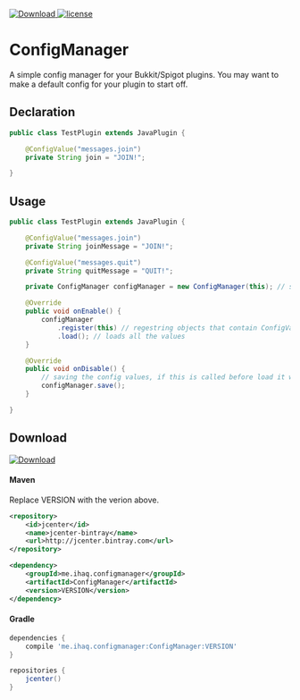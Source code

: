 [ ![Download](https://api.bintray.com/packages/ihaq/maven/config-manager/images/download.svg) ](https://bintray.com/ihaq/maven/config-manager/_latestVersion)
[![license](https://img.shields.io/github/license/mashape/apistatus.svg) ](LICENSE)

# ConfigManager

A simple config manager for your Bukkit/Spigot plugins. You may want to make a default config for your plugin to start off.

## Declaration

```java
public class TestPlugin extends JavaPlugin {

    @ConfigValue("messages.join")
    private String join = "JOIN!";

}
```

## Usage
```java
public class TestPlugin extends JavaPlugin {

    @ConfigValue("messages.join")
    private String joinMessage = "JOIN!";

    @ConfigValue("messages.quit")
    private String quitMessage = "QUIT!";

    private ConfigManager configManager = new ConfigManager(this); // send in JavaPlugin so it can get yor config

    @Override
    public void onEnable() {
        configManager
            .register(this) // regestring objects that contain ConfigValue fields
            .load(); // loads all the values
    }

    @Override
    public void onDisable() {
        // saving the config values, if this is called before load it will save their set values
        configManager.save();
    }

}
```

## Download
[ ![Download](https://api.bintray.com/packages/ihaq/maven/config-manager/images/download.svg) ](https://bintray.com/ihaq/maven/config-manager/_latestVersion)

#### Maven

Replace VERSION with the verion above.
```xml
<repository>
    <id>jcenter</id>
    <name>jcenter-bintray</name>
    <url>http://jcenter.bintray.com</url>
</repository>

<dependency>
    <groupId>me.ihaq.configmanager</groupId>
    <artifactId>ConfigManager</artifactId>
    <version>VERSION</version>
</dependency>
```

#### Gradle
```gradle
dependencies {
    compile 'me.ihaq.configmanager:ConfigManager:VERSION'
}

repositories {
    jcenter()
}
```
